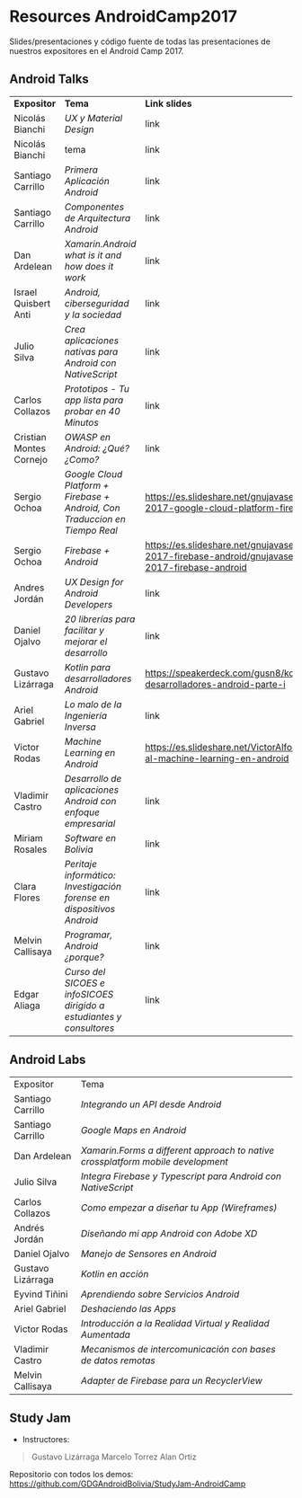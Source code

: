 # Resources AndroidCamp2017
Slides/presentaciones y código fuente de todas las presentaciones de nuestros expositores en el Android Camp 2017.

## Android Talks

||||
|---|---|---|
| **Expositor** | **Tema** | **Link slides** |
| Nicolás Bianchi | *UX y Material Design* | link |
| Nicolás Bianchi |tema| link |
| Santiago Carrillo | *Primera Aplicación Android* | link |
| Santiago Carrillo | *Componentes de Arquitectura Android* | link |
| Dan Ardelean | *Xamarin.Android what is it and how does it work* | link |
| Israel Quisbert Anti | *Android, ciberseguridad y la sociedad* | link |
| Julio Silva | *Crea aplicaciones nativas para Android con NativeScript* | link |
| Carlos Collazos | *Prototipos - Tu app lista para probar en 40 Minutos* | link |
| Cristian Montes Cornejo | *OWASP en Android: ¿Qué? ¿Como?* | link |
| Sergio Ochoa | *Google Cloud Platform + Firebase + Android, Con Traduccion en Tiempo Real* | https://es.slideshare.net/gnujavasergio/android-camp-2017-google-cloud-platform-firebase-android |
| Sergio Ochoa | *Firebase + Android* | https://es.slideshare.net/gnujavasergio/android-camp-2017-firebase-android/gnujavasergio/android-camp-2017-firebase-android |
| Andres Jordán | *UX Design for Android Developers* | link |
| Daniel Ojalvo | *20 librerías para facilitar y mejorar el desarrollo* | link |
| Gustavo Lizárraga | *Kotlin para desarrolladores Android* | https://speakerdeck.com/gusn8/kotlin-para-desarrolladores-android-parte-i |
| Ariel Gabriel | *Lo malo de la Ingeniería Inversa* | link |
| Victor Rodas | *Machine Learning en Android* | https://es.slideshare.net/VictorAlfonsoRodasOa/introduccin-al-machine-learning-en-android |
| Vladimir Castro | *Desarrollo de aplicaciones Android con enfoque empresarial* | link |
| Miriam Rosales | *Software en Bolivia* | link |
| Clara Flores | *Peritaje informático: Investigación forense en dispositivos Android* | link |
| Melvin Callisaya | *Programar, Android ¿porque?* | link |
| Edgar Aliaga | *Curso del SICOES e infoSICOES dirigido a estudiantes y consultores* | link |

## Android Labs

|||
|---|---|
| Expositor | Tema | Link slides |
| Santiago Carrillo | *Integrando un API desde Android* | link |
| Santiago Carrillo | *Google Maps en Android* | link |
| Dan Ardelean | *Xamarin.Forms a different approach to native crossplatform mobile development* | link |
| Julio Silva | *Integra Firebase y Typescript para Android con NativeScript* | link |
| Carlos Collazos | *Como empezar a diseñar tu App (Wireframes)* | link |
| Andrés Jordán | *Diseñando mi app Android con Adobe XD* | https://drive.google.com/file/d/1EAFob3wYKWfqQ4_ToQmRtCpPLOtkygg1/view |
| Daniel Ojalvo | *Manejo de Sensores en Android* | link |
| Gustavo Lizárraga | *Kotlin en acción* | https://github.com/Gusn8/CodeLab-Kotlin |
| Eyvind Tiñini | *Aprendiendo sobre Servicios Android* | link |
| Ariel Gabriel | *Deshaciendo las Apps* | link |
| Victor Rodas | *Introducción a la Realidad Virtual y Realidad Aumentada* | link |
| Vladimir Castro | *Mecanismos de intercomunicación con bases de datos remotas* | link |
| Melvin Callisaya | *Adapter de Firebase para un RecyclerView* | link |

## Study Jam

* Instructores:
> Gustavo Lizárraga
> Marcelo Torrez
> Alan Ortiz

Repositorio con todos los demos: https://github.com/GDGAndroidBolivia/StudyJam-AndroidCamp
